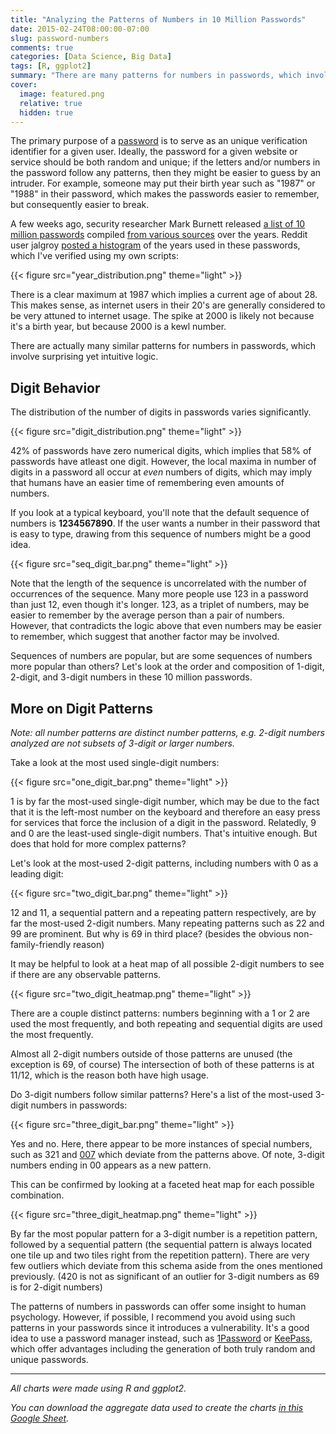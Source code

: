 ```yaml
---
title: "Analyzing the Patterns of Numbers in 10 Million Passwords"
date: 2015-02-24T08:00:00-07:00
slug: password-numbers
comments: true
categories: [Data Science, Big Data]
tags: [R, ggplot2]
summary: "There are many patterns for numbers in passwords, which involve surprising yet intuitive logic."
cover:
  image: featured.png
  relative: true
  hidden: true
---
```


The primary purpose of a [password](http://en.wikipedia.org/wiki/Password) is to serve as an unique verification identifier for a given user. Ideally, the password for a given website or service should be both random and unique; if the letters and/or numbers in the password follow any patterns, then they might be easier to guess by an intruder. For example, someone may put their birth year such as "1987" or "1988" in their password, which makes the passwords easier to remember, but consequently easier to break.

A few weeks ago, security researcher Mark Burnett released [a list of 10 million passwords](https://xato.net/passwords/ten-million-passwords/#.VNojhPnF98E) compiled [from various sources](http://www.reddit.com/r/10millionpasswords/comments/2w3ali/dataset_origin/conap8l) over the years. Reddit user jalgroy [posted a histogram](http://www.reddit.com/r/dataisbeautiful/comments/2vsg7h/frequency_of_years_in_passwords_oc/) of the years used in these passwords, which I've verified using my own scripts:

{{< figure src="year_distribution.png" theme="light" >}}

There is a clear maximum at 1987 which implies a current age of about 28. This makes sense, as internet users in their 20's are generally considered to be very attuned to internet usage. The spike at 2000 is likely not because it's a birth year, but because 2000 is a kewl number.

There are actually many similar patterns for numbers in passwords, which involve surprising yet intuitive logic.

## Digit Behavior

The distribution of the number of digits in passwords varies significantly.

{{< figure src="digit_distribution.png" theme="light" >}}

42% of passwords have zero numerical digits, which implies that 58% of passwords have atleast one digit. However, the local maxima in number of digits in a password all occur at _even_ numbers of digits, which may imply that humans have an easier time of remembering even amounts of numbers.

If you look at a typical keyboard, you'll note that the default sequence of numbers is **1234567890**. If the user wants a number in their password that is easy to type, drawing from this sequence of numbers might be a good idea.

{{< figure src="seq_digit_bar.png" theme="light" >}}

Note that the length of the sequence is uncorrelated with the number of occurrences of the sequence. Many more people use 123 in a password than just 12, even though it's longer. 123, as a triplet of numbers, may be easier to remember by the average person than a pair of numbers. However, that contradicts the logic above that even numbers may be easier to remember, which suggest that another factor may be involved.

Sequences of numbers are popular, but are some sequences of numbers more popular than others? Let's look at the order and composition of 1-digit, 2-digit, and 3-digit numbers in these 10 million passwords.

## More on Digit Patterns

_Note: all number patterns are distinct number patterns, e.g. 2-digit numbers analyzed are not subsets of 3-digit or larger numbers._

Take a look at the most used single-digit numbers:

{{< figure src="one_digit_bar.png" theme="light" >}}

1 is by far the most-used single-digit number, which may be due to the fact that it is the left-most number on the keyboard and therefore an easy press for services that force the inclusion of a digit in the password. Relatedly, 9 and 0 are the least-used single-digit numbers. That's intuitive enough. But does that hold for more complex patterns?

Let's look at the most-used 2-digit patterns, including numbers with 0 as a leading digit:

{{< figure src="two_digit_bar.png" theme="light" >}}

12 and 11, a sequential pattern and a repeating pattern respectively, are by far the most-used 2-digit numbers. Many repeating patterns such as 22 and 99 are prominent. But why is 69 in third place? (besides the obvious non-family-friendly reason)

It may be helpful to look at a heat map of all possible 2-digit numbers to see if there are any observable patterns.

{{< figure src="two_digit_heatmap.png" theme="light" >}}

There are a couple distinct patterns: numbers beginning with a 1 or 2 are used the most frequently, and both repeating and sequential digits are used the most frequently.

Almost all 2-digit numbers outside of those patterns are unused (the exception is 69, of course) The intersection of both of these patterns is at 11/12, which is the reason both have high usage.

Do 3-digit numbers follow similar patterns? Here's a list of the most-used 3-digit numbers in passwords:

{{< figure src="three_digit_bar.png" theme="light" >}}

Yes and no. Here, there appear to be more instances of special numbers, such as 321 and [007](http://en.wikipedia.org/wiki/James_Bond) which deviate from the patterns above. Of note, 3-digit numbers ending in 00 appears as a new pattern.

This can be confirmed by looking at a faceted heat map for each possible combination.

{{< figure src="three_digit_heatmap.png" theme="light" >}}

By far the most popular pattern for a 3-digit number is a repetition pattern, followed by a sequential pattern (the sequential pattern is always located one tile up and two tiles right from the repetition pattern). There are very few outliers which deviate from this schema aside from the ones mentioned previously. (420 is not as significant of an outlier for 3-digit numbers as 69 is for 2-digit numbers)

The patterns of numbers in passwords can offer some insight to human psychology. However, if possible, I recommend you avoid using such patterns in your passwords since it introduces a vulnerability. It's a good idea to use a password manager instead, such as [1Password](https://agilebits.com/onepassword) or [KeePass](http://keepass.info/), which offer advantages including the generation of both truly random and unique passwords.

---

_All charts were made using R and ggplot2._

_You can download the aggregate data used to create the charts [in this Google Sheet](https://docs.google.com/spreadsheets/d/1_OHQOyLkg0d7tseHXofTBu5AWzSlmXIBjV23CojFPcY/edit?usp=sharing)._
